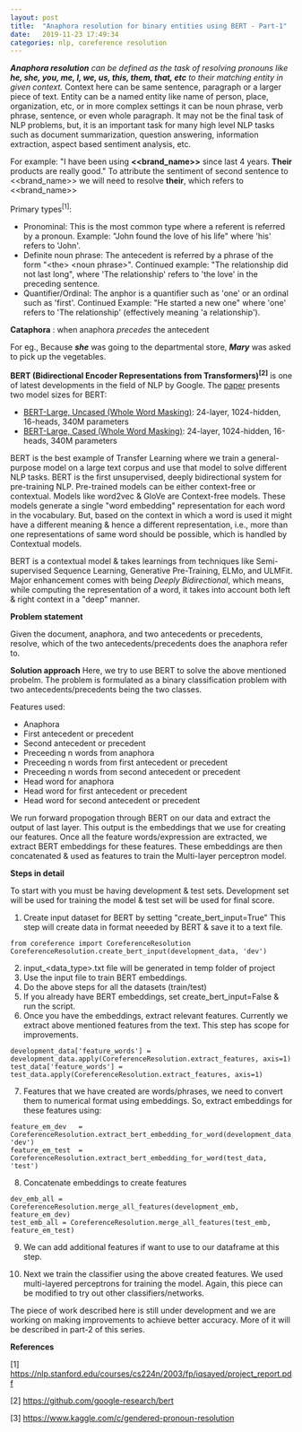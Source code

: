 ```yaml
---
layout: post
title:  "Anaphora resolution for binary entities using BERT - Part-1"
date:   2019-11-23 17:49:34
categories: nlp, coreference resolution
---
```


***Anaphora resolution*** *can be defined as the task of resolving pronouns like* ***he, she, you, me, I, we, us, this, them, that, etc*** *to their matching entity in given context.* Context here can be same sentence, paragraph or a larger piece of text. Entity can be a named entity like name of person, place, organization, etc, or in more complex settings it can be noun phrase, verb phrase, sentence, or even whole paragraph. It may not be the final task of NLP problems, but, it is an important task for many high level NLP tasks such as document summarization, question answering, information extraction, aspect based sentiment analysis, etc. 

For example: "I have been using **<<brand_name>>** since last 4 years. **Their** products are really good."
To attribute the sentiment of second sentence to <<brand_name>> we will need to resolve **their**, which refers to <<brand_name>>

Primary types<sup>[1]</sup>: 

- Pronominal: This is the most common type where a referent is referred by a pronoun.
Example: "John found the love of his life" where 'his' refers to 'John'.
- Definite noun phrase: The antecedent is referred by a phrase of the form "\<the\> \<noun phrase\>".
Continued example: "The relationship did not last long", where 'The relationship' refers
to 'the love' in the preceding sentence.
- Quantifier/Ordinal: The anphor is a quantifier such as 'one' or an ordinal such as 'first'.
Continued Example: "He started a new one" where 'one' refers to 'The relationship'
(effectively meaning 'a relationship').

**Cataphora** : when anaphora *precedes* the antecedent 

For eg.,
Because ***she*** was going to the departmental store, ***Mary*** was asked to pick up the vegetables.

**BERT (Bidirectional Encoder Representations from Transformers)<sup>[2]</sup>** is one of latest developments in the field of NLP by Google.
The [paper](https://arxiv.org/pdf/1810.04805.pdf) presents two model sizes for BERT:

- [BERT-Large, Uncased (Whole Word Masking)][BERT_Large_Uncased]: 24-layer, 1024-hidden, 16-heads, 340M parameters
- [BERT-Large, Cased (Whole Word Masking)][BERT_Large_Cased]: 24-layer, 1024-hidden, 16-heads, 340M parameters

BERT is the best example of Transfer Learning where we train a general-purpose model on a large text corpus and use that model to solve different NLP tasks. BERT is the first unsupervised, deeply bidirectional system for pre-training NLP. Pre-trained models can be either context-free or contextual. Models like word2vec & GloVe are Context-free models. These models generate a single "word embedding" representation for each word in the vocabulary. But, based on the context in which a word is used it might have a different meaning & hence a different representation, i.e., more than one representations of same word should be possible, which is handled by Contextual models.

BERT is a contextual model & takes learnings from techniques like Semi-supervised Sequence Learning, Generative Pre-Training, ELMo, and ULMFit. Major enhancement comes with being *Deeply Bidirectional*, which means, while computing the representation of a word, it takes into account both left & right context in a "deep" manner.

**Problem statement**

Given the document, anaphora, and two antecedents or precedents, resolve, which of the two antecedents/precedents does the anaphora refer to. 

**Solution approach**
Here, we try to use BERT to solve the above mentioned probelm. The problem is formulated as a binary classification problem with two antecedents/precedents being the two classes.

Features used:
- Anaphora
- First antecedent or precedent
- Second antecedent or precedent
- Preceeding n words from anaphora
- Preceeding n words from first antecedent or precedent
- Preceeding n words from second antecedent or precedent
- Head word for anaphora
- Head word for first antecedent or precedent
- Head word for second antecedent or precedent

We run forward propogation through BERT on our data and extract the output of last layer. This output is the embeddings that we use for creating our features. Once all the feature words/expression are extracted, we extract BERT embeddings for these features. These embeddings are then concatenated & used as features to train the Multi-layer perceptron model.

**Steps in detail**

To start with you must be having development & test sets. Development set will be used for training the model & test set will be used for final score.

1. Create input dataset for BERT by setting "create_bert_input=True"
This step will create data in format neeeded by BERT & save it to a text file.
```
from coreference import CoreferenceResolution
CoreferenceResolution.create_bert_input(development_data, 'dev')
```
2. input_<data_type>.txt file will be generated in temp folder of project
3. Use the input file to train BERT embeddings. 
4. Do the above steps for all the datasets (train/test)
5. If you already have BERT embeddings, set create_bert_input=False & run the script.
6. Once you have the embeddings, extract relevant features. Currently we extract above mentioned features from the text. This step has scope for improvements. 
```
development_data['feature_words'] = development_data.apply(CoreferenceResolution.extract_features, axis=1)
test_data['feature_words'] = test_data.apply(CoreferenceResolution.extract_features, axis=1)
```
7. Features that we have created are words/phrases, we need to convert them to numerical format using embeddings. So, extract embeddings for these features using:
```
feature_em_dev   = CoreferenceResolution.extract_bert_embedding_for_word(development_data, 'dev')
feature_em_test  = CoreferenceResolution.extract_bert_embedding_for_word(test_data, 'test')
```
8. Concatenate embeddings to create features
```
dev_emb_all = CoreferenceResolution.merge_all_features(development_emb, feature_em_dev)
test_emb_all = CoreferenceResolution.merge_all_features(test_emb, feature_em_test)
```
9. We can add additional features if want to use to our dataframe at this step.

10. Next we train the classifier using the above created features. We used multi-layered perceptrons for training the model. Again, this piece can be modified to try out other classifiers/networks.

The piece of work described here is still under development and we are working on making improvements to achieve better accuracy. More of it will be described in part-2 of this series.


**References**

[1] https://nlp.stanford.edu/courses/cs224n/2003/fp/iqsayed/project_report.pdf

[2] https://github.com/google-research/bert

[3] https://www.kaggle.com/c/gendered-pronoun-resolution

[BERT_Large_Uncased]: https://storage.googleapis.com/bert_models/2019_05_30/wwm_uncased_L-24_H-1024_A-16.zip
[BERT_Large_Cased]: https://storage.googleapis.com/bert_models/2019_05_30/wwm_cased_L-24_H-1024_A-16.zip
